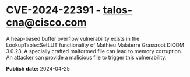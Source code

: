 # CVE-2024-22391 - talos-cna@cisco.com

A heap-based buffer overflow vulnerability exists in the LookupTable::SetLUT functionality of Mathieu Malaterre Grassroot DICOM 3.0.23. A specially crafted malformed file can lead to memory corruption. An attacker can provide a malicious file to trigger this vulnerability.

**Publish date:** 2024-04-25
